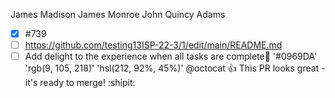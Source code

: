 James Madison
James Monroe
John Quincy Adams
- [x] #739
- [ ] https://github.com/testing13ISP-22-3/1/edit/main/README.md
- [ ] Add delight to the experience when all tasks are
complete🎉
'#0969DA'
'rgb(9, 105, 218)'
'hsl(212, 92%, 45%)'
@octocat :+1: This PR looks great - it's ready to merge! :shipit:

